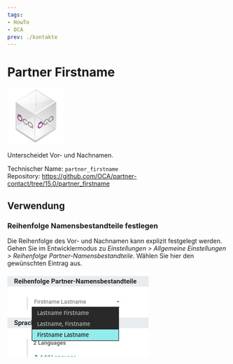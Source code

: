 ```yaml
---
tags:
- HowTo
- OCA
prev: ./kontakte
---
```

# Partner Firstname
![icon_oca_app](assets/icon_oca_app.png)

Unterscheidet Vor- und Nachnamen.

Technischer Name: `partner_firstname`\
Repository: <https://github.com/OCA/partner-contact/tree/15.0/partner_firstname>

## Verwendung

### Reihenfolge Namensbestandteile festlegen

Die Reihenfolge des Vor- und Nachnamen kann explizit festgelegt werden. Gehen Sie im Entwicklermodus zu *Einstellungen > Allgemeine Einstellungen > Reihenfolge Partner-Namensbestandteile*. Wählen Sie hier den gewünschten Eintrag aus.

![](assets/Partner%20first%20name%20and%20last%20name%20Namensbestandteile%20festlegen.png)
